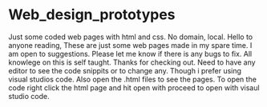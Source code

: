 # Web_design_prototypes
Just some coded web pages with html and css. No domain, local. 
Hello to anyone reading, 
These are just some web pages made in my spare time. I am open to suggestions. Please let me know if there is any bugs to fix. All knowlege on this is self taught. Thanks for checking out.
Need to have any editor to see the code snippits or to change any. Though i prefer using visual studios code. Also open the .html files to see the pages. To open the code right click the html page and hit open with proceed to open with visaul studio code.
